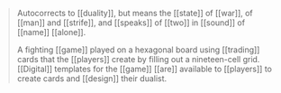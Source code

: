 > Autocorrects to [[duality]], but means the [[state]] of [[war]], of [[man]] and [[strife]], and [[speaks]] of [[two]] in [[sound]] of [[name]] [[alone]].
> 
> A fighting [[game]] played on a hexagonal board using [[trading]] cards that the [[players]] create by filling out a nineteen-cell grid. [[Digital]] templates for the [[game]] [[are]] available to [[players]] to create cards and [[design]] their dualist.




